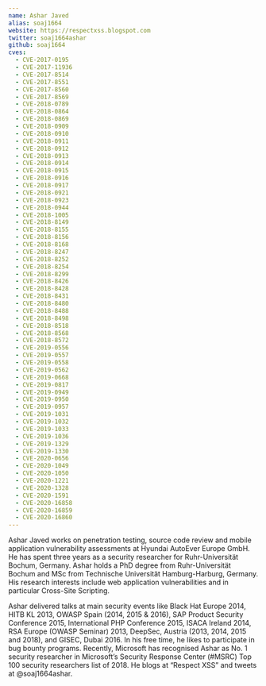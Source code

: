 ```yaml
---
name: Ashar Javed
alias: soaj1664
website: https://respectxss.blogspot.com
twitter: soaj1664ashar
github: soaj1664
cves:
  - CVE-2017-0195
  - CVE-2017-11936
  - CVE-2017-8514
  - CVE-2017-8551
  - CVE-2017-8560
  - CVE-2017-8569
  - CVE-2018-0789
  - CVE-2018-0864
  - CVE-2018-0869
  - CVE-2018-0909
  - CVE-2018-0910
  - CVE-2018-0911
  - CVE-2018-0912
  - CVE-2018-0913
  - CVE-2018-0914
  - CVE-2018-0915
  - CVE-2018-0916
  - CVE-2018-0917
  - CVE-2018-0921
  - CVE-2018-0923
  - CVE-2018-0944
  - CVE-2018-1005
  - CVE-2018-8149
  - CVE-2018-8155
  - CVE-2018-8156
  - CVE-2018-8168
  - CVE-2018-8247
  - CVE-2018-8252
  - CVE-2018-8254
  - CVE-2018-8299
  - CVE-2018-8426
  - CVE-2018-8428
  - CVE-2018-8431
  - CVE-2018-8480
  - CVE-2018-8488
  - CVE-2018-8498
  - CVE-2018-8518
  - CVE-2018-8568
  - CVE-2018-8572
  - CVE-2019-0556
  - CVE-2019-0557
  - CVE-2019-0558
  - CVE-2019-0562
  - CVE-2019-0668
  - CVE-2019-0817
  - CVE-2019-0949
  - CVE-2019-0950
  - CVE-2019-0957
  - CVE-2019-1031
  - CVE-2019-1032
  - CVE-2019-1033
  - CVE-2019-1036
  - CVE-2019-1329
  - CVE-2019-1330
  - CVE-2020-0656
  - CVE-2020-1049
  - CVE-2020-1050
  - CVE-2020-1221
  - CVE-2020-1328
  - CVE-2020-1591
  - CVE-2020-16858
  - CVE-2020-16859
  - CVE-2020-16860
---
```

Ashar Javed works on penetration testing, source code review and mobile application vulnerability assessments at Hyundai AutoEver Europe GmbH. He has spent three years as a security researcher for Ruhr-Universität Bochum, Germany. Ashar holds a PhD degree from Ruhr-Universität Bochum and MSc from Technische Universität Hamburg-Harburg, Germany. His research interests include web application vulnerabilities and in particular Cross-Site Scripting.

Ashar delivered talks at main security events like Black Hat Europe 2014, HITB KL 2013, OWASP Spain (2014, 2015 & 2016), SAP Product Security Conference 2015, International PHP Conference 2015, ISACA Ireland 2014, RSA Europe (OWASP Seminar) 2013, DeepSec, Austria (2013, 2014, 2015 and 2018), and GISEC, Dubai 2016. In his free time, he likes to participate in bug bounty programs. Recently, Microsoft has recognised Ashar as No. 1 security researcher in Microsoft’s Security Response Center (#MSRC) Top 100 security researchers list of 2018. He blogs at “Respect XSS” and tweets at @soaj1664ashar.
